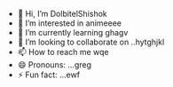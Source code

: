 - 👋 Hi, I’m DolbitelShishok
- 👀 I’m interested in animeeee
- 🌱 I’m currently learning ghagv
- 💞️ I’m looking to collaborate on ..hytghjkl
- 📫 How to reach me wqe
- 😄 Pronouns: ...greg
- ⚡ Fun fact: ...ewf
<!---drgew
DolbitelShishok/DolbitelShishok is a ✨ special ✨ repository because its `README.md` (this file) appears on your GitHub profile.
You can click the Preview link to take a look at your changes.
---

